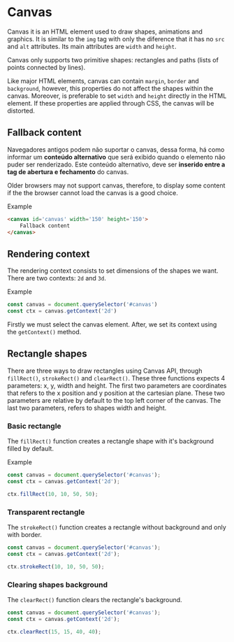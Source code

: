 # Canvas

Canvas it is an HTML element used to draw shapes, animations and graphics. It is similar to the `img` tag with only the diference that it has no `src` and `alt` attributes. Its main attributes are `width` and `height`.

Canvas only supports two primitive shapes: rectangles and paths (lists of points connected by lines).

Like major HTML elements, canvas can contain `margin`, `border` and `background`, however, this properties do not affect the shapes within the canvas. Moreover, is preferable to set `width` and `height` directly in the HTML element. If these properties are applied through CSS, the canvas will be distorted.

## Fallback content

Navegadores antigos podem não suportar o canvas, dessa forma, há como informar um **conteúdo alternativo** que será exibido quando o elemento não puder ser renderizado. Este conteúdo alternativo, deve ser **inserido entre a tag de abertura e fechamento** do canvas.

Older browsers may not support canvas, therefore, to display some content if the the browser cannot load the canvas is a good choice.

Example
```html
<canvas id='canvas' width='150' height='150'>
    Fallback content
</canvas>
```

## Rendering context

The rendering context consists to set dimensions of the shapes we want. There are two contexts: `2d` and `3d`.

Example
```js
const canvas = document.querySelector('#canvas')
const ctx = canvas.getContext('2d')
```

Firstly we must select the canvas element. After, we set its context using the `getContext()` method.

## Rectangle shapes

There are three ways to draw rectangles using Canvas API, through `fillRect()`, `strokeRect()` and `clearRect()`. These three functions expects 4 parameters: x, y, width and height. The first two parameters are coordinates that refers to the x position and y position at the cartesian plane. These two parameters are relative by default to the top left corner of the canvas. The last two parameters, refers to shapes width and height.

### Basic rectangle

The `fillRect()` function creates a rectangle shape with it's background filled by default.

Example
```js
const canvas = document.querySelector('#canvas');
const ctx = canvas.getContext('2d');

ctx.fillRect(10, 10, 50, 50);
```

### Transparent rectangle

The `strokeRect()` function creates a rectangle without background and only with border.

```js
const canvas = document.querySelector('#canvas');
const ctx = canvas.getContext('2d');

ctx.strokeRect(10, 10, 50, 50);
```

### Clearing shapes background

The `clearRect()` function clears the rectangle's background.

```js
const canvas = document.querySelector('#canvas');
const ctx = canvas.getContext('2d');

ctx.clearRect(15, 15, 40, 40);
```
